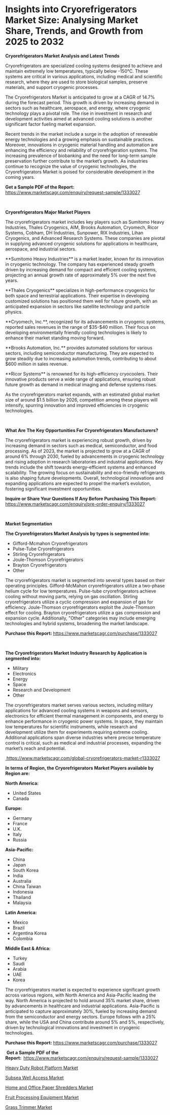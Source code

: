 <p><h1>Insights into Cryorefrigerators Market Size: Analysing Market Share, Trends, and Growth from 2025 to 2032</h1></p><p><strong>Cryorefrigerators Market Analysis and Latest Trends</strong></p>
<p><p>Cryorefrigerators are specialized cooling systems designed to achieve and maintain extremely low temperatures, typically below -150°C. These systems are critical in various applications, including medical and scientific research, where they are used to store biological samples, preserve materials, and support cryogenic processes.</p><p>The Cryorefrigerators Market is anticipated to grow at a CAGR of 14.7% during the forecast period. This growth is driven by increasing demand in sectors such as healthcare, aerospace, and energy, where cryogenic technology plays a pivotal role. The rise in investment in research and development activities aimed at advanced cooling solutions is another significant factor fueling market expansion.</p><p>Recent trends in the market include a surge in the adoption of renewable energy technologies and a growing emphasis on sustainable practices. Moreover, innovations in cryogenic material handling and automation are enhancing the efficiency and reliability of cryorefrigeration systems. The increasing prevalence of biobanking and the need for long-term sample preservation further contribute to the market’s growth. As industries continue to recognize the value of cryogenic technologies, the Cryorefrigerators Market is poised for considerable development in the coming years.</p></p>
<p><strong>Get a Sample PDF of the Report:&nbsp;</strong> <a href="https://www.marketscagr.com/enquiry/request-sample/1333027?utm_campaign=3254&utm_medium=2&utm_source=Github&utm_content=ia&utm_term=24032025&utm_id=cryorefrigerators">https://www.marketscagr.com/enquiry/request-sample/1333027</a></p>
<p>&nbsp;</p>
<p><strong>Cryorefrigerators Major Market Players</strong></p>
<p><p>The cryorefrigerators market includes key players such as Sumitomo Heavy Industries, Thales Cryogenics, AIM, Brooks Automation, Cryomech, Ricor Systems, Cobham, DH Industries, Sunpower, RIX Industries, Lihan Cryogenics, and Advanced Research Systems. These companies are pivotal in supplying advanced cryogenic solutions for applications in healthcare, aerospace, and industrial sectors.</p><p>**Sumitomo Heavy Industries** is a market leader, known for its innovation in cryogenic technology. The company has experienced steady growth driven by increasing demand for compact and efficient cooling systems, projecting an annual growth rate of approximately 5% over the next five years.</p><p>**Thales Cryogenics** specializes in high-performance cryogenics for both space and terrestrial applications. Their expertise in developing customized solutions has positioned them well for future growth, with an anticipated expansion in sectors like satellite technology and particle physics.</p><p>**Cryomech, Inc.**, recognized for its advancements in cryogenic systems, reported sales revenues in the range of $35-$40 million. Their focus on developing environmentally friendly cooling technologies is likely to enhance their market standing moving forward.</p><p>**Brooks Automation, Inc.** provides automated solutions for various sectors, including semiconductor manufacturing. They are expected to grow steadily due to increasing automation trends, contributing to about $600 million in sales revenue.</p><p>**Ricor Systems** is renowned for its high-efficiency cryocoolers. Their innovative products serve a wide range of applications, ensuring robust future growth as demand in medical imaging and defense systems rises.</p><p>As the cryorefrigerators market expands, with an estimated global market size of around $1.5 billion by 2026, competition among these players will intensify, spurring innovation and improved efficiencies in cryogenic technologies.</p></p>
<p>&nbsp;</p>
<p><strong>What Are The Key Opportunities For Cryorefrigerators Manufacturers?</strong></p>
<p><p>The cryorefrigerators market is experiencing robust growth, driven by increasing demand in sectors such as medical, semiconductor, and food processing. As of 2023, the market is projected to grow at a CAGR of around 6% through 2030, fueled by advancements in cryogenic technology and rising adoption in research laboratories and industrial applications. Key trends include the shift towards energy-efficient systems and enhanced scalability. The growing focus on sustainability and eco-friendly refrigerants is also shaping future developments. Overall, technological innovations and expanding applications are expected to propel the market’s evolution, fostering significant investment opportunities.</p></p>
<p><strong>Inquire or Share Your Questions If Any Before Purchasing This Report:</strong> <a href="https://www.marketscagr.com/enquiry/pre-order-enquiry/1333027?utm_campaign=3254&utm_medium=2&utm_source=Github&utm_content=ia&utm_term=24032025&utm_id=cryorefrigerators">https://www.marketscagr.com/enquiry/pre-order-enquiry/1333027</a></p>
<p>&nbsp;</p>
<p><strong>Market Segmentation</strong></p>
<p><strong>The Cryorefrigerators Market Analysis by types is segmented into:</strong></p>
<p><ul><li>Gifford-Mcmahon Cryorefrigerators</li><li>Pulse-Tube Cryorefrigerators</li><li>Stirling Cryorefrigerators</li><li>Joule-Thomson Cryorefrigerators</li><li>Brayton Cryorefrigerators</li><li>Other</li></ul></p>
<p><p>The cryorefrigerators market is segmented into several types based on their operating principles. Gifford-McMahon cryorefrigerators utilize a two-phase helium cycle for low temperatures. Pulse-tube cryorefrigerators achieve cooling without moving parts, relying on gas oscillation. Stirling cryorefrigerators utilize a cyclic compression and expansion of gas for efficiency. Joule-Thomson cryorefrigerators exploit the Joule-Thomson effect for cooling. Brayton cryorefrigerators utilize a gas compression and expansion cycle. Additionally, "Other" categories may include emerging technologies and hybrid systems, broadening the market landscape.</p></p>
<p><strong>Purchase this Report:&nbsp;</strong><a href="https://www.marketscagr.com/purchase/1333027?utm_campaign=3254&utm_medium=2&utm_source=Github&utm_content=ia&utm_term=24032025&utm_id=cryorefrigerators">https://www.marketscagr.com/purchase/1333027</a></p>
<p>&nbsp;</p>
<p><strong>The Cryorefrigerators Market Industry Research by Application is segmented into:</strong></p>
<p><ul><li>Military</li><li>Electronics</li><li>Energy</li><li>Space</li><li>Research and Development</li><li>Other</li></ul></p>
<p><p>The cryorefrigerators market serves various sectors, including military applications for advanced cooling systems in weapons and sensors, electronics for efficient thermal management in components, and energy to enhance performance in cryogenic power systems. In space, they maintain low temperatures for scientific instruments, while research and development utilize them for experiments requiring extreme cooling. Additional applications span diverse industries where precise temperature control is critical, such as medical and industrial processes, expanding the market’s reach and potential.</p></p>
<p><a href="https://www.marketscagr.com/global-cryorefrigerators-market-r1333027?utm_campaign=3254&utm_medium=2&utm_source=Github&utm_content=ia&utm_term=24032025&utm_id=cryorefrigerators">&nbsp;https://www.marketscagr.com/global-cryorefrigerators-market-r1333027</a></p>
<p><strong>In terms of Region, the Cryorefrigerators Market Players available by Region are:</strong></p>
<p>
    <p> <strong> North America: </strong>
        <ul>
            <li>United States</li>
            <li>Canada</li>
        </ul>
        </p> 
    <p> <strong> Europe: </strong>
        <ul>
            <li>Germany</li>
            <li>France</li>
            <li>U.K.</li>
            <li>Italy</li>
            <li>Russia</li>
        </ul>
        </p> 
    <p> <strong> Asia-Pacific: </strong>
        <ul>
            <li>China</li>
            <li>Japan</li>
            <li>South Korea</li>
            <li>India</li>
            <li>Australia</li>
            <li>China Taiwan</li>
            <li>Indonesia</li>
            <li>Thailand</li>
            <li>Malaysia</li>
        </ul>
        </p> 
    <p> <strong> Latin America: </strong>
        <ul>
            <li>Mexico</li>
            <li>Brazil</li>
            <li>Argentina Korea</li>
            <li>Colombia</li>
        </ul>
        </p> 
    <p> <strong> Middle East & Africa: </strong>
        <ul>
            <li>Turkey</li>
            <li>Saudi</li>
            <li>Arabia</li>
            <li>UAE</li>
            <li>Korea</li>
        </ul>
    </p>
    </p>
<p><p>The cryorefrigerators market is expected to experience significant growth across various regions, with North America and Asia-Pacific leading the way. North America is projected to hold around 35% market share, driven by advancements in healthcare and industrial applications. Asia-Pacific is anticipated to capture approximately 30%, fueled by increasing demand from the semiconductor and energy sectors. Europe follows with a 25% share, while the USA and China contribute around 5% and 5%, respectively, driven by technological innovations and investment in cryogenic technologies.</p></p>
<p><strong>Purchase this Report: </strong><a href="https://www.marketscagr.com/purchase/1333027?utm_campaign=3254&utm_medium=2&utm_source=Github&utm_content=ia&utm_term=24032025&utm_id=cryorefrigerators">https://www.marketscagr.com/purchase/1333027</a></p>
<p>&nbsp;<strong>Get a Sample PDF of the Report:&nbsp;&nbsp;</strong><a href="https://www.marketscagr.com/enquiry/request-sample/1333027?utm_campaign=3254&utm_medium=2&utm_source=Github&utm_content=ia&utm_term=24032025&utm_id=cryorefrigerators">https://www.marketscagr.com/enquiry/request-sample/1333027</a></p>
<p><strong></strong></p>
<p><p><a href="https://www.linkedin.com/pulse/thorough-examination-global-heavy-duty-robot-platform-3kefe?utm_campaign=3254&utm_medium=2&utm_source=Github&utm_content=ia&utm_term=24032025&utm_id=cryorefrigerators">Heavy Duty Robot Platform Market</a></p><p><a href="https://www.linkedin.com/pulse/subsea-well-access-market-report-driving-growth-industry-s6ptf?utm_campaign=3254&utm_medium=2&utm_source=Github&utm_content=ia&utm_term=24032025&utm_id=cryorefrigerators">Subsea Well Access Market</a></p><p><a href="https://www.linkedin.com/pulse/financial-overview-market-analysis-home-office-paper-shredders-sdage?utm_campaign=3254&utm_medium=2&utm_source=Github&utm_content=ia&utm_term=24032025&utm_id=cryorefrigerators">Home and Office Paper Shredders Market</a></p><p><a href="https://www.linkedin.com/pulse/77-growth-expected-fruit-processing-equipment-market-between-zndve?utm_campaign=3254&utm_medium=2&utm_source=Github&utm_content=ia&utm_term=24032025&utm_id=cryorefrigerators">Fruit Processing Equipment Market</a></p><p><a href="https://www.linkedin.com/pulse/pioneering-growth-analyzing-global-grass-trimmer-market-dynamics-mrabe?utm_campaign=3254&utm_medium=2&utm_source=Github&utm_content=ia&utm_term=24032025&utm_id=cryorefrigerators">Grass Trimmer Market</a></p></p>